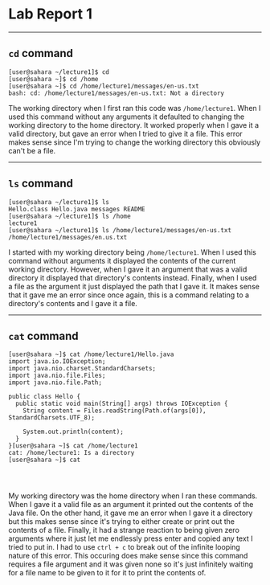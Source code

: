 # Lab Report 1
---
## `cd` command
```
[user@sahara ~/lecture1]$ cd
[user@sahara ~]$ cd /home
[user@sahara ~]$ cd /home/lecture1/messages/en-us.txt
bash: cd: /home/lecture1/messages/en-us.txt: Not a directory
```

The working directory when I first ran this code was `/home/lecture1`. When I used this command without any arguments it defaulted to changing the working directory to the home directory. It worked properly when I gave it a valid directory, but gave an error when I tried to give it a file. This error makes sense since I'm trying to change the working directory this obviously can't be a file.

---
## `ls` command
```
[user@sahara ~/lecture1]$ ls
Hello.class Hello.java messages README
[user@sahara ~/lecture1]$ ls /home
lecture1
[user@sahara ~/lecture1]$ ls /home/lecture1/messages/en-us.txt
/home/lecture1/messages/en.us.txt
```

I started with my working directory being `/home/lecture1`. When I used this command without arguments it displayed the contents of the current working directory. However, when I gave it an argument that was a valid directory it displayed that directory's contents instead. Finally, when I used a file as the argument it just displayed the path that I gave it. It makes sense that it gave me an error since once again, this is a command relating to a directory's contents and I gave it a file.

---
## `cat` command
```
[user@sahara ~]$ cat /home/lecture1/Hello.java
import java.io.IOException;
import java.nio.charset.StandardCharsets;
import java.nio.file.Files;
import java.nio.file.Path;

public class Hello {
  public static void main(String[] args) throws IOException {
    String content = Files.readString(Path.of(args[0]), StandardCharsets.UTF_8);

    System.out.println(content);
  }
}[user@sahara ~]$ cat /home/lecture1
cat: /home/lecture1: Is a directory
[user@sahara ~]$ cat




```

My working directory was the home directory when I ran these commands. When I gave it a valid file as an argument it printed out the contents of the Java file. On the other hand, it gave me an error when I gave it a directory but this makes sense since it's trying to either create or print out the contents of a file. Finally, it had a strange reaction to being given zero arguments where it just let me endlessly press enter and copied any text I tried to put in. I had to use `ctrl + c` to break out of the infinite looping nature of this error. This occuring does make sense since this command requires a file argument and it was given none so it's just infinitely waiting for a file name to be given to it for it to print the contents of. 
